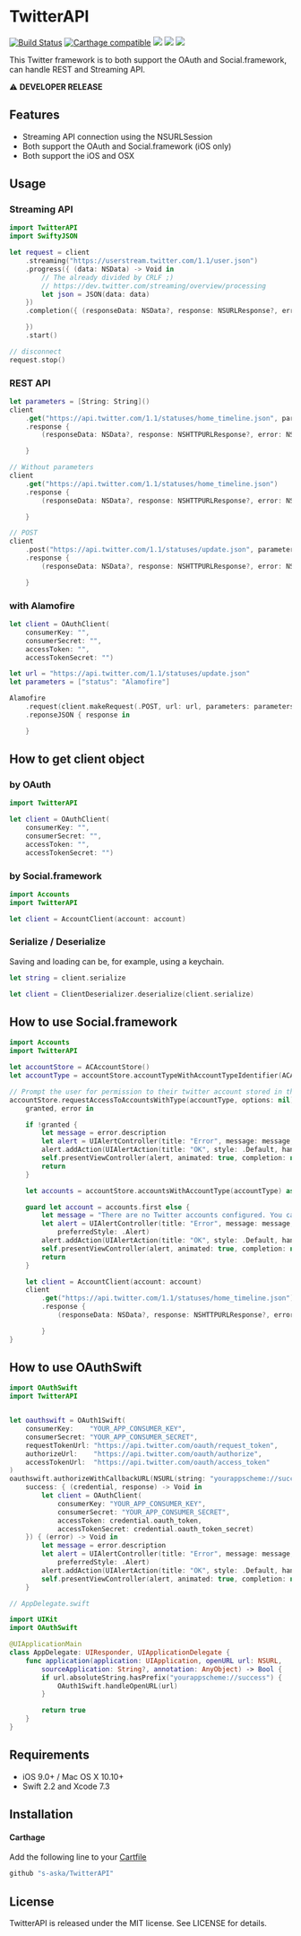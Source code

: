 # TwitterAPI

[![Build Status](https://www.bitrise.io/app/b4ece76000399048.svg?token=3fi0raeSSGrPVhXLDXNk2w&branch=master)](https://www.bitrise.io/app/b4ece76000399048)
[![Carthage compatible](https://img.shields.io/badge/Carthage-compatible-4BC51D.svg?style=flat)](https://github.com/Carthage/Carthage)
[![](https://img.shields.io/badge/Xcode-7.3%2B-brightgreen.svg?style=flat)]()
[![](https://img.shields.io/badge/iOS-9.0%2B-brightgreen.svg?style=flat)]()
[![](https://img.shields.io/badge/OS%20X-10.10%2B-brightgreen.svg?style=flat)]()

This Twitter framework is to both support the OAuth and Social.framework, can handle REST and Streaming API.

:warning: **DEVELOPER RELEASE**

## Features

- Streaming API connection using the NSURLSession
- Both support the OAuth and Social.framework (iOS only)
- Both support the iOS and OSX


## Usage


### Streaming API

```swift
import TwitterAPI
import SwiftyJSON

let request = client
    .streaming("https://userstream.twitter.com/1.1/user.json")
    .progress({ (data: NSData) -> Void in
        // The already divided by CRLF ;)
        // https://dev.twitter.com/streaming/overview/processing
        let json = JSON(data: data)
    })
    .completion({ (responseData: NSData?, response: NSURLResponse?, error: NSError?) -> Void in

    })
    .start()

// disconnect
request.stop()
```

### REST API

```swift
let parameters = [String: String]()
client
    .get("https://api.twitter.com/1.1/statuses/home_timeline.json", parameters: parameters)
    .response {
        (responseData: NSData?, response: NSHTTPURLResponse?, error: NSError?) -> Void in

    }

// Without parameters
client
    .get("https://api.twitter.com/1.1/statuses/home_timeline.json")
    .response {
        (responseData: NSData?, response: NSHTTPURLResponse?, error: NSError?) -> Void in

    }

// POST
client
    .post("https://api.twitter.com/1.1/statuses/update.json", parameters: parameters)
    .response {
        (responseData: NSData?, response: NSHTTPURLResponse?, error: NSError?) -> Void in

    }
```

### with Alamofire

```swift
let client = OAuthClient(
    consumerKey: "",
    consumerSecret: "",
    accessToken: "",
    accessTokenSecret: "")

let url = "https://api.twitter.com/1.1/statuses/update.json"
let parameters = ["status": "Alamofire"]

Alamofire
    .request(client.makeRequest(.POST, url: url, parameters: parameters))
    .reponseJSON { response in

    }
```


## How to get client object

### by OAuth

```swift
import TwitterAPI

let client = OAuthClient(
    consumerKey: "",
    consumerSecret: "",
    accessToken: "",
    accessTokenSecret: "")
```

### by Social.framework

```swift
import Accounts
import TwitterAPI

let client = AccountClient(account: account)
```

### Serialize / Deserialize

Saving and loading can be, for example, using a keychain.

```swift
let string = client.serialize

let client = ClientDeserializer.deserialize(client.serialize)
```


## How to use Social.framework

```swift
import Accounts
import TwitterAPI

let accountStore = ACAccountStore()
let accountType = accountStore.accountTypeWithAccountTypeIdentifier(ACAccountTypeIdentifierTwitter)

// Prompt the user for permission to their twitter account stored in the phone's settings
accountStore.requestAccessToAccountsWithType(accountType, options: nil) {
    granted, error in

    if !granted {
        let message = error.description
        let alert = UIAlertController(title: "Error", message: message, preferredStyle: .Alert)
        alert.addAction(UIAlertAction(title: "OK", style: .Default, handler: nil))
        self.presentViewController(alert, animated: true, completion: nil)
        return
    }

    let accounts = accountStore.accountsWithAccountType(accountType) as! [ACAccount]

    guard let account = accounts.first else {
        let message = "There are no Twitter accounts configured. You can add or create a Twitter account in Settings."
        let alert = UIAlertController(title: "Error", message: message,
            preferredStyle: .Alert)
        alert.addAction(UIAlertAction(title: "OK", style: .Default, handler: nil))
        self.presentViewController(alert, animated: true, completion: nil)
        return
    }

    let client = AccountClient(account: account)
    client
        .get("https://api.twitter.com/1.1/statuses/home_timeline.json")
        .response {
            (responseData: NSData?, response: NSHTTPURLResponse?, error: NSError?) -> Void in

        }
}
```


## How to use OAuthSwift

```swift
import OAuthSwift
import TwitterAPI


let oauthswift = OAuth1Swift(
    consumerKey:    "YOUR_APP_CONSUMER_KEY",
    consumerSecret: "YOUR_APP_CONSUMER_SECRET",
    requestTokenUrl: "https://api.twitter.com/oauth/request_token",
    authorizeUrl:    "https://api.twitter.com/oauth/authorize",
    accessTokenUrl:  "https://api.twitter.com/oauth/access_token"
)
oauthswift.authorizeWithCallbackURL(NSURL(string: "yourappscheme://success")!,
    success: { (credential, response) -> Void in
        let client = OAuthClient(
            consumerKey: "YOUR_APP_CONSUMER_KEY",
            consumerSecret: "YOUR_APP_CONSUMER_SECRET",
            accessToken: credential.oauth_token,
            accessTokenSecret: credential.oauth_token_secret)
    }) { (error) -> Void in
        let message = error.description
        let alert = UIAlertController(title: "Error", message: message,
            preferredStyle: .Alert)
        alert.addAction(UIAlertAction(title: "OK", style: .Default, handler: nil))
        self.presentViewController(alert, animated: true, completion: nil)
    }

// AppDelegate.swift

import UIKit
import OAuthSwift

@UIApplicationMain
class AppDelegate: UIResponder, UIApplicationDelegate {
    func application(application: UIApplication, openURL url: NSURL,
        sourceApplication: String?, annotation: AnyObject) -> Bool {
        if url.absoluteString.hasPrefix("yourappscheme://success") {
            OAuth1Swift.handleOpenURL(url)
        }

        return true
    }
}
```


## Requirements

- iOS 9.0+ / Mac OS X 10.10+
- Swift 2.2 and Xcode 7.3


## Installation

#### Carthage

Add the following line to your [Cartfile](https://github.com/carthage/carthage)

```swift
github "s-aska/TwitterAPI"
```

## License

TwitterAPI is released under the MIT license. See LICENSE for details.
